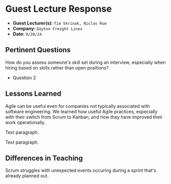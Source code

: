 # Guest Lecture Response
* **Guest Lecturer(s):** `Tim Skrinak, Niclas Rue`
* **Company:** `Dayton Freight Lines`
* **Date:** `9/26/24`

## Pertinent Questions
How do you assess someone's skill set during an interview, especially when hiring based on skills rather than open positions?
* Question 2

## Lessons Learned
Agile can be useful even for companies not typically associated with software engineering. We learned how useful Agile practices, especially with their switch from Scrum to Kanban, and how they have improved their work operationally.

Text paragraph.

Text paragraph.

## Differences in Teaching
Scrum struggles with unexpected events occuring during a sprint that's already planned out.